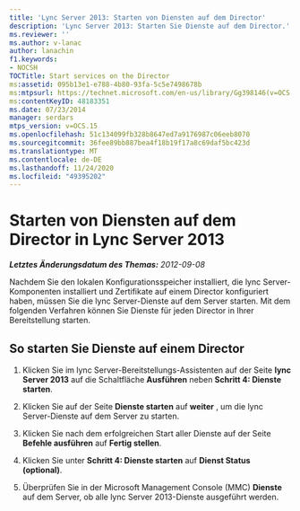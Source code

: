 ```yaml
---
title: 'Lync Server 2013: Starten von Diensten auf dem Director'
description: 'Lync Server 2013: Starten Sie Dienste auf dem Director.'
ms.reviewer: ''
ms.author: v-lanac
author: lanachin
f1.keywords:
- NOCSH
TOCTitle: Start services on the Director
ms:assetid: 095b13e1-e788-4b80-93fa-5c5e7498678b
ms:mtpsurl: https://technet.microsoft.com/en-us/library/Gg398146(v=OCS.15)
ms:contentKeyID: 48183351
ms.date: 07/23/2014
manager: serdars
mtps_version: v=OCS.15
ms.openlocfilehash: 51c134099fb328b8647ed7a9176987c06eeb8070
ms.sourcegitcommit: 36fee89bb887bea4f18b19f17a8c69daf5bc423d
ms.translationtype: MT
ms.contentlocale: de-DE
ms.lasthandoff: 11/24/2020
ms.locfileid: "49395202"
---
```

# <a name="start-services-on-the-director-in-lync-server-2013"></a>Starten von Diensten auf dem Director in Lync Server 2013

<div data-xmlns="http://www.w3.org/1999/xhtml">

<div class="topic" data-xmlns="http://www.w3.org/1999/xhtml" data-msxsl="urn:schemas-microsoft-com:xslt" data-cs="https://msdn.microsoft.com/">

<div data-asp="https://msdn2.microsoft.com/asp">



</div>

<div id="mainSection">

<div id="mainBody">

<span> </span>

_**Letztes Änderungsdatum des Themas:** 2012-09-08_

Nachdem Sie den lokalen Konfigurationsspeicher installiert, die lync Server-Komponenten installiert und Zertifikate auf einem Director konfiguriert haben, müssen Sie die lync Server-Dienste auf dem Server starten. Mit dem folgenden Verfahren können Sie Dienste für jeden Director in Ihrer Bereitstellung starten.

<div>

## <a name="to-start-services-on-a-director"></a>So starten Sie Dienste auf einem Director

1.  Klicken Sie im lync Server-Bereitstellungs-Assistenten auf der Seite **lync Server 2013** auf die Schaltfläche **Ausführen** neben **Schritt 4: Dienste starten**.

2.  Klicken Sie auf der Seite **Dienste starten** auf **weiter** , um die lync Server-Dienste auf dem Server zu starten.

3.  Klicken Sie nach dem erfolgreichen Start aller Dienste auf der Seite **Befehle ausführen** auf **Fertig stellen**.

4.  Klicken Sie unter **Schritt 4: Dienste starten** auf **Dienst Status (optional)**.

5.  Überprüfen Sie in der Microsoft Management Console (MMC) **Dienste** auf dem Server, ob alle lync Server 2013-Dienste ausgeführt werden.

</div>

</div>

<span> </span>

</div>

</div>

</div>

